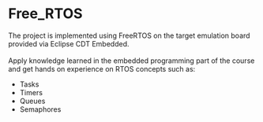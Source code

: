 # Free_RTOS
The project is implemented using FreeRTOS on the target emulation board provided via Eclipse CDT
Embedded. <br> <br>
Apply knowledge learned in the embedded programming part of the course and get hands on experience on
RTOS concepts such as:
- Tasks
- Timers
- Queues
- Semaphores
<br>
